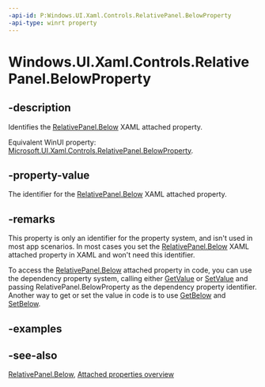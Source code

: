 ```yaml
---
-api-id: P:Windows.UI.Xaml.Controls.RelativePanel.BelowProperty
-api-type: winrt property
---
```


<!-- Property syntax
public Windows.UI.Xaml.DependencyProperty BelowProperty { get; }
-->

# Windows.UI.Xaml.Controls.RelativePanel.BelowProperty

## -description
Identifies the [RelativePanel.Below](relativepanel_below.md) XAML attached property.

Equivalent WinUI property: [Microsoft.UI.Xaml.Controls.RelativePanel.BelowProperty](/windows/winui/api/microsoft.ui.xaml.controls.relativepanel.belowproperty).

## -property-value
The identifier for the [RelativePanel.Below](relativepanel_below.md) XAML attached property.

## -remarks
This property is only an identifier for the property system, and isn't used in most app scenarios. In most cases you set the [RelativePanel.Below](relativepanel_below.md) XAML attached property in XAML and won't need this identifier.

To access the [RelativePanel.Below](relativepanel_below.md) attached property in code, you can use the dependency property system, calling either [GetValue](../windows.ui.xaml/dependencyobject_getvalue_1188551207.md) or [SetValue](../windows.ui.xaml/dependencyobject_setvalue_52578133.md) and passing RelativePanel.BelowProperty as the dependency property identifier. Another way to get or set the value in code is to use [GetBelow](relativepanel_getbelow_1283281353.md) and [SetBelow](relativepanel_setbelow_159953939.md).

## -examples

## -see-also

[RelativePanel.Below](relativepanel_below.md), [Attached properties overview](/windows/uwp/xaml-platform/attached-properties-overview)
